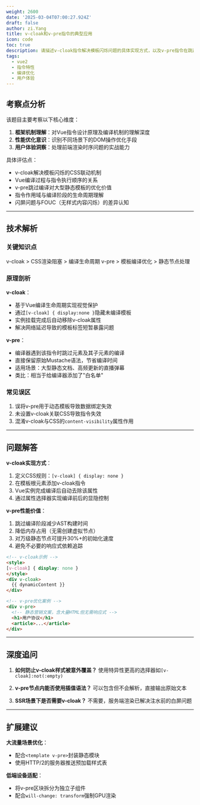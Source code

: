 ```yaml
---
weight: 2600
date: '2025-03-04T07:00:27.924Z'
draft: false
author: zi.Yang
title: v-cloak和v-pre指令的典型应用
icon: code
toc: true
description: 请描述v-cloak指令解决模板闪烁问题的具体实现方式，以及v-pre指令在跳过编译过程的特殊场景下的性能优化价值。
tags:
  - vue2
  - 指令特性
  - 编译优化
  - 用户体验
---
```




## 考察点分析

该题目主要考察以下核心维度：

1. **框架机制理解**：对Vue指令设计原理及编译机制的理解深度
2. **性能优化意识**：识别不同场景下的DOM操作优化手段
3. **用户体验洞察**：处理前端渲染时序问题的实战能力

具体评估点：

- v-cloak解决模板闪烁的CSS联动机制
- Vue编译过程与指令执行顺序的关系
- v-pre跳过编译对大型静态模板的优化价值
- 指令作用域与编译阶段的生命周期理解
- 闪屏问题与FOUC（无样式内容闪烁）的差异认知

---

## 技术解析

### 关键知识点

v-cloak > CSS渲染阻塞 > 编译生命周期
v-pre > 模板编译优化 > 静态节点处理

### 原理剖析

**v-cloak**：

- 基于Vue编译生命周期实现视觉保护
- 通过`[v-cloak] { display:none }`隐藏未编译模板
- 实例挂载完成后自动移除v-cloak属性
- 解决网络延迟导致的模板标签短暂暴露问题

**v-pre**：

- 编译器遇到该指令时跳过元素及其子元素的编译
- 直接保留原始Mustache语法，节省编译时间
- 适用场景：大型静态文档、高频更新的直播弹幕
- 类比：相当于给编译器添加了"白名单"

### 常见误区

1. 误将v-pre用于动态模板导致数据绑定失效
2. 未设置v-cloak关联CSS导致指令失效
3. 混淆v-cloak与CSS的`content-visibility`属性作用

---

## 问题解答

**v-cloak实现方式**：

1. 定义CSS规则：`[v-cloak] { display: none }`
2. 在模板根元素添加v-cloak指令
3. Vue实例完成编译后自动去除该属性
4. 通过属性选择器实现编译前后的显隐控制

**v-pre性能价值**：

1. 跳过编译阶段减少AST构建时间
2. 降低内存占用（无需创建虚拟节点）
3. 对万级静态节点可提升30%+的初始化速度
4. 避免不必要的响应式依赖追踪

```html
<!-- v-cloak示例 -->
<style>
[v-cloak] { display: none }
</style>
<div v-cloak>
  {{ dynamicContent }}
</div>

<!-- v-pre优化案例 -->
<div v-pre>
  <!-- 静态营销文案，含大量HTML但无需响应式 -->
  <h1>用户协议</h1>
  <article>...</article>
</div>
```

---

## 深度追问

1. **如何防止v-cloak样式被意外覆盖？**
   使用特异性更高的选择器如`[v-cloak]:not(:empty)`

2. **v-pre节点内能否使用插值语法？**
   可以包含但不会解析，直接输出原始文本

3. **SSR场景下是否需要v-cloak？**
   不需要，服务端渲染已解决注水前的白屏问题

---

## 扩展建议

**大流量场景优化**：

- 配合`<template v-pre>`封装静态模块
- 使用HTTP/2的服务器推送预加载样式表

**低端设备适配**：

- 将v-pre区块拆分为独立子组件
- 配合`will-change: transform`强制GPU渲染
